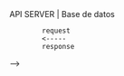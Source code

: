
<!--  
	Browser ------> API SERVER | Base de datos
			request
			<-----
			response
 -->
<!-- 

	importar el modulo { HttpClientModule } from '@angular/common/http';
, en el modulo que reune el servicio con el componente a utilizar
	los datos del endpoint
-->

<html>
	

</html>

<script>
	
</script>